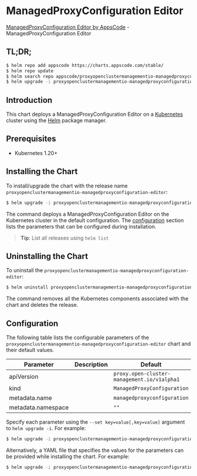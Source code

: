 # ManagedProxyConfiguration Editor

[ManagedProxyConfiguration Editor by AppsCode](https://appscode.com) - ManagedProxyConfiguration Editor

## TL;DR;

```bash
$ helm repo add appscode https://charts.appscode.com/stable/
$ helm repo update
$ helm search repo appscode/proxyopenclustermanagementio-managedproxyconfiguration-editor --version=v0.14.0
$ helm upgrade -i proxyopenclustermanagementio-managedproxyconfiguration-editor appscode/proxyopenclustermanagementio-managedproxyconfiguration-editor -n default --create-namespace --version=v0.14.0
```

## Introduction

This chart deploys a ManagedProxyConfiguration Editor on a [Kubernetes](http://kubernetes.io) cluster using the [Helm](https://helm.sh) package manager.

## Prerequisites

- Kubernetes 1.20+

## Installing the Chart

To install/upgrade the chart with the release name `proxyopenclustermanagementio-managedproxyconfiguration-editor`:

```bash
$ helm upgrade -i proxyopenclustermanagementio-managedproxyconfiguration-editor appscode/proxyopenclustermanagementio-managedproxyconfiguration-editor -n default --create-namespace --version=v0.14.0
```

The command deploys a ManagedProxyConfiguration Editor on the Kubernetes cluster in the default configuration. The [configuration](#configuration) section lists the parameters that can be configured during installation.

> **Tip**: List all releases using `helm list`

## Uninstalling the Chart

To uninstall the `proxyopenclustermanagementio-managedproxyconfiguration-editor`:

```bash
$ helm uninstall proxyopenclustermanagementio-managedproxyconfiguration-editor -n default
```

The command removes all the Kubernetes components associated with the chart and deletes the release.

## Configuration

The following table lists the configurable parameters of the `proxyopenclustermanagementio-managedproxyconfiguration-editor` chart and their default values.

|     Parameter      | Description |                        Default                         |
|--------------------|-------------|--------------------------------------------------------|
| apiVersion         |             | <code>proxy.open-cluster-management.io/v1alpha1</code> |
| kind               |             | <code>ManagedProxyConfiguration</code>                 |
| metadata.name      |             | <code>managedproxyconfiguration</code>                 |
| metadata.namespace |             | <code>""</code>                                        |


Specify each parameter using the `--set key=value[,key=value]` argument to `helm upgrade -i`. For example:

```bash
$ helm upgrade -i proxyopenclustermanagementio-managedproxyconfiguration-editor appscode/proxyopenclustermanagementio-managedproxyconfiguration-editor -n default --create-namespace --version=v0.14.0 --set apiVersion=proxy.open-cluster-management.io/v1alpha1
```

Alternatively, a YAML file that specifies the values for the parameters can be provided while
installing the chart. For example:

```bash
$ helm upgrade -i proxyopenclustermanagementio-managedproxyconfiguration-editor appscode/proxyopenclustermanagementio-managedproxyconfiguration-editor -n default --create-namespace --version=v0.14.0 --values values.yaml
```
